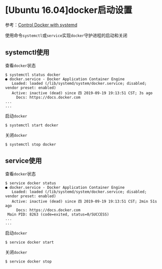 
# [Ubuntu 16.04]docker启动设置

参考：[Control Docker with systemd](https://docs.docker.com/config/daemon/systemd/)

使用命令`systemctl`或`service`实现`docker`守护进程的启动和关闭

## systemctl使用

查看`docker`状态

```
$ systemctl status docker
● docker.service - Docker Application Container Engine
   Loaded: loaded (/lib/systemd/system/docker.service; disabled; vendor preset: enabled)
   Active: inactive (dead) since 四 2019-09-19 19:13:51 CST; 3s ago
     Docs: https://docs.docker.com
...
...
```

启动`docker`

```
$ systemctl start docker
```

关闭`docker`

```
$ systemctl stop docker
```

## service使用

查看`docker`状态

```
$ service docker status
● docker.service - Docker Application Container Engine
   Loaded: loaded (/lib/systemd/system/docker.service; disabled; vendor preset: enabled)
   Active: inactive (dead) since 四 2019-09-19 19:13:51 CST; 2min 51s ago
     Docs: https://docs.docker.com
 Main PID: 8263 (code=exited, status=0/SUCCESS)
...
...
```

启动`docker`

```
$ service docker start
```

关闭`docker`

```
$ service docker stop
```

